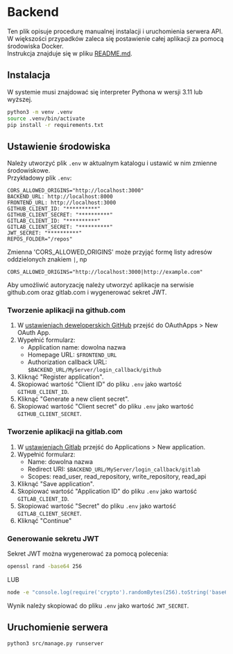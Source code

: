 # Backend

Ten plik opisuje procedurę manualnej instalacji i uruchomienia serwera API.  
W większości przypadków zaleca się postawienie całej aplikacji za pomocą środowiska Docker.  
Instrukcja znajduje się w pliku [README.md](../README.md).

## Instalacja

W systemie musi znajdować się interpreter Pythona w wersji 3.11 lub wyższej.

```bash
python3 -m venv .venv
source .venv/bin/activate
pip install -r requirements.txt
```

## Ustawienie środowiska

Należy utworzyć plik `.env` w aktualnym katalogu i ustawić w nim zmienne środowiskowe.  
Przykładowy plik `.env`:

```text
CORS_ALLOWED_ORIGINS="http://localhost:3000"
BACKEND_URL: http://localhost:8000
FRONTEND_URL: http://localhost:3000
GITHUB_CLIENT_ID: "**********"
GITHUB_CLIENT_SECRET: "**********"
GITLAB_CLIENT_ID: "**********"
GITLAB_CLIENT_SECRET: "**********"
JWT_SECRET: "**********"
REPOS_FOLDER="/repos"
```

Zmienna 'CORS_ALLOWED_ORIGINS' może przyjąć formę listy adresów oddzielonych znakiem `|`, np

```text
CORS_ALLOWED_ORIGINS="http://localhost:3000|http://example.com"
```

Aby umożliwić autoryzację należy utworzyć aplikacje na serwisie github.com oraz gitlab.com i wygenerować sekret JWT.

### Tworzenie aplikacji na github.com

1. W [ustawieniach deweloperskich GitHub](https://github.com/settings/apps) przejść do OAuthApps > New OAuth App.
2. Wypełnić formularz:
    - Application name: dowolna nazwa
    - Homepage URL: `$FRONTEND_URL`
    - Authorization callback URL: `$BACKEND_URL/MyServer/login_callback/github`
3. Kliknąć "Register application".
4. Skopiować wartość "Client ID" do pliku `.env` jako wartość `GITHUB_CLIENT_ID`.
5. Kliknąć "Generate a new client secret".
6. Skopiować wartość "Client secret" do pliku `.env` jako wartość `GITHUB_CLIENT_SECRET`.

### Tworzenie aplikacji na gitlab.com

1. W [ustawieniach Gitlab](https://gitlab.com/-/user_settings/profile) przejść do Applications > New application.
2. Wypełnić formularz:
    - Name: dowolna nazwa
    - Redirect URI: `$BACKEND_URL/MyServer/login_callback/gitlab`
    - Scopes: read_user, read_repository, write_repository, read_api
3. Kliknąć "Save application".
4. Skopiować wartość "Application ID" do pliku `.env` jako wartość `GITLAB_CLIENT_ID`.
5. Skopiować wartość "Secret" do pliku `.env` jako wartość `GITLAB_CLIENT_SECRET`.
6. Kliknąć "Continue"

### Generowanie sekretu JWT

Sekret JWT można wygenerować za pomocą polecenia:

```bash
openssl rand -base64 256
```

LUB

```bash
node -e "console.log(require('crypto').randomBytes(256).toString('base64'));"
```

Wynik należy skopiować do pliku `.env` jako wartość `JWT_SECRET`.

## Uruchomienie serwera

```bash
python3 src/manage.py runserver
```
